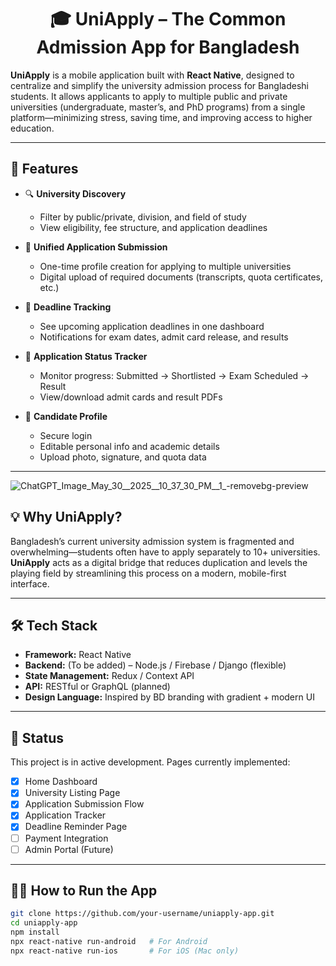 <div align="center">

# 🎓 UniApply – The Common Admission App for Bangladesh

</div>

**UniApply** is a mobile application built with **React Native**, designed to centralize and simplify the university admission process for Bangladeshi students. It allows applicants to apply to multiple public and private universities (undergraduate, master’s, and PhD programs) from a single platform—minimizing stress, saving time, and improving access to higher education.

---
## 📱 Features

- 🔍 **University Discovery**
  - Filter by public/private, division, and field of study
  - View eligibility, fee structure, and application deadlines

- 📝 **Unified Application Submission**
  - One-time profile creation for applying to multiple universities
  - Digital upload of required documents (transcripts, quota certificates, etc.)

- 📅 **Deadline Tracking**
  - See upcoming application deadlines in one dashboard
  - Notifications for exam dates, admit card release, and results

- 📄 **Application Status Tracker**
  - Monitor progress: Submitted → Shortlisted → Exam Scheduled → Result
  - View/download admit cards and result PDFs

- 👤 **Candidate Profile**
  - Secure login
  - Editable personal info and academic details
  - Upload photo, signature, and quota data

---

![ChatGPT_Image_May_30__2025__10_37_30_PM__1_-removebg-preview](https://github.com/user-attachments/assets/493e7049-d1bd-492f-90e6-a5709983c436)


## 💡 Why UniApply?

Bangladesh’s current university admission system is fragmented and overwhelming—students often have to apply separately to 10+ universities. **UniApply** acts as a digital bridge that reduces duplication and levels the playing field by streamlining this process on a modern, mobile-first interface.

---

## 🛠️ Tech Stack

- **Framework:** React Native
- **Backend:** (To be added) – Node.js / Firebase / Django (flexible)
- **State Management:** Redux / Context API
- **API:** RESTful or GraphQL (planned)
- **Design Language:** Inspired by BD branding with gradient + modern UI

---

## 🚧 Status

This project is in active development. Pages currently implemented:

- [x] Home Dashboard  
- [x] University Listing Page  
- [x] Application Submission Flow  
- [x] Application Tracker  
- [x] Deadline Reminder Page  
- [ ] Payment Integration  
- [ ] Admin Portal (Future)  

---

## 🧑‍💻 How to Run the App

```bash
git clone https://github.com/your-username/uniapply-app.git
cd uniapply-app
npm install
npx react-native run-android   # For Android
npx react-native run-ios       # For iOS (Mac only)
